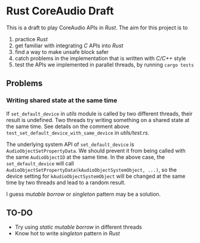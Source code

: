 # Rust CoreAudio Draft

This is a draft to play CoreAudio APIs in *Rust*. The aim for this project is to
1. practice *Rust*
2. get familiar with integrating *C* APIs into *Rust*
3. find a way to make unsafe block safer
4. catch problems in the implementation that is written with *C/C++* style
5. test the APIs we implemented in parallel threads, by running ```cargo tests```

## Problems

### Writing shared state at the same time
If ```set_default_device``` in *utils* module is called by two different threads, their result is undefined. Two threads try writing something on a shared state at the same time. See details on the comment above ```test_set_default_device_with_same_device``` in *utils/test.rs*.

The underlying system API of ```set_default_device``` is ```AudioObjectSetPropertyData```. We should prevent it from being called with the same ```AudioObjectID``` at the same time. In the above case, the ```set_default_device``` will call ```AudioObjectSetPropertyData(kAudioObjectSystemObject, ...)```, so the device setting for ```kAudioObjectSystemObject``` will be changed at the same time by two threads and lead to a random result.

I guess *mutable borrow* or *singleton* pattern may be a solution.

## TO-DO
- Try using *static mutable borrow* in different threads
- Know hot to write *singleton* pattern in *Rust*
